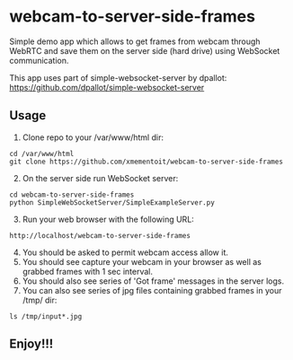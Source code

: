 webcam-to-server-side-frames
=======

Simple demo app which allows to get frames from webcam through WebRTC and save them on the server side (hard drive) using WebSocket communication.

This app uses part of simple-websocket-server by dpallot: 
https://github.com/dpallot/simple-websocket-server

Usage
-----

1. Clone repo to your /var/www/html dir: 
```
cd /var/www/html
git clone https://github.com/xmementoit/webcam-to-server-side-frames
```
2. On the server side run WebSocket server: 
```
cd webcam-to-server-side-frames
python SimpleWebSocketServer/SimpleExampleServer.py 
```
3. Run your web browser with the following URL:
```
http://localhost/webcam-to-server-side-frames
```
4. You should be asked to permit webcam access allow it.
5. You should see capture your webcam in your browser as well as grabbed frames
   with 1 sec interval. 
6. You should also see series of 'Got frame' messages in the server logs.
7. You can also see series of jpg files containing grabbed frames in your /tmp/ dir:
```
ls /tmp/input*.jpg 
```

Enjoy!!!
---------


